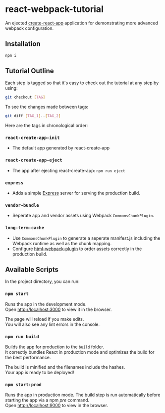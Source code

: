 react-webpack-tutorial
=====================
An ejected [create-react-app](https://github.com/facebookincubator/create-react-app) application for demonstrating more advanced webpack configuration.

## Installation
```bash
npm i
```

## Tutorial Outline

Each step is tagged so that it's easy to check out the tutorial at any step by using:
```bash
git checkout [TAG]
```

To see the changes made between tags:
```bash
git diff [TAG_1]..[TAG_2]
```

Here are the tags in chronological order:

### `react-create-app-init`
- The default app generated by react-create-app

### `react-create-app-eject`
- The app after ejecting react-create-app: `npm run eject`

### `express`
- Adds a simple [Express](http://expressjs.com/) server for serving the production build.

### `vendor-bundle`
- Seperate app and vendor assets using Webpack `CommonsChunkPlugin`.

### `long-term-cache`
- Use `CommonsChunkPlugin` to generate a seperate manifest.js including the Webpack runtime as well as the chunk mapping.
- Configure [html-webpack-plugin](https://github.com/ampedandwired/html-webpack-plugin) to order assets correctly in the production build.

## Available Scripts

In the project directory, you can run:

### `npm start`

Runs the app in the development mode.<br>
Open [http://localhost:3000](http://localhost:3000) to view it in the browser.

The page will reload if you make edits.<br>
You will also see any lint errors in the console.

### `npm run build`

Builds the app for production to the `build` folder.<br>
It correctly bundles React in production mode and optimizes the build for the best performance.

The build is minified and the filenames include the hashes.<br>
Your app is ready to be deployed!

### `npm start:prod`

Runs the app in production mode. The build step is run automatically before starting the app via a npm *pre* command.<br>
Open [http://localhost:9000](http://localhost:9000) to view in the browser.
